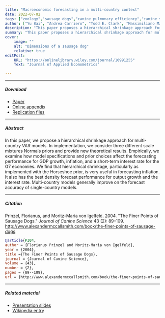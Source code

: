 ```yaml
---
title: "Macroeconomic forecasting in a multi-country context" 
date: 2022-07-02
tags: ["zoology","sausage dogs","canine pulmonary efficiency","canine science","experimental zoology"]
author: ["Yu Bai", "Andrea Carriero", "Todd E. Clark", "Massimiliano Marcellino"]
description: "This paper proposes a hierarchical shrinkage approach for multi-country VAR models and finds that it works particularly well for inflation forecasting. Published in the Journal of Applied Econometrics, 2022." 
summary: "This paper proposes a hierarchical shrinkage approach for multi-country VAR models and finds that it works particularly well for inflation forecasting. " 
cover:
    image: ""
    alt: "Dimensions of a sausage dog"
    relative: true
editPost:
    URL: "https://onlinelibrary.wiley.com/journal/10991255"
    Text: "Journal of Applied Econometrics"

---
```


---

##### Download

+ [Paper](https://onlinelibrary.wiley.com/doi/abs/10.1002/jae.2923)
+ [Online appendix](JAE_appendix.pdf)
+ [Replication files](https://github.com/jdluxun1/panel_forecasting)

---

##### Abstract

In this paper, we propose a hierarchical shrinkage approach for multi-country VAR models. In implementation, we consider three different scale mixtures Normals priors and provide new theoretical results. Empirically, we examine how model specifications and prior choices affect the forecasting performance for GDP growth, inflation, and a short-term interest rate for the G7 economies. We find that hierarchical shrinkage, particularly as implemented with the Horseshoe prior, is very useful in forecasting inflation. It also has the best density forecast performance for output growth and the interest rate. Multi-country models generally improve on the forecast accuracy of single-country models.

---


##### Citation

Prinzel, Florianus, and Moritz-Maria von Igelfeld. 2004. "The Finer Points of Sausage Dogs." *Journal of Canine Science* 43 (2): 89–109. http://www.alexandermccallsmith.com/book/the-finer-points-of-sausage-dogs.

```BibTeX
@article{PI04,
author = {Florianus Prinzel and Moritz-Maria von Igelfeld},
year = {2004},
title ={The Finer Points of Sausage Dogs},
journal = {Journal of Canine Science},
volume = {43},
number = {2},
pages = {89--109},
url = {http://www.alexandermccallsmith.com/book/the-finer-points-of-sausage-dogs}}
```

---

##### Related material

+ [Presentation slides](presentation2.pdf)
+ [Wikipedia entry](https://en.wikipedia.org/wiki/The_Finer_Points_of_Sausage_Dogs)
